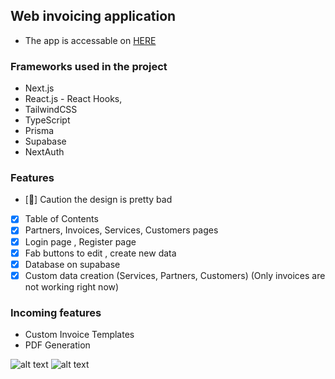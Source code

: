 
## Web invoicing application

- The app is accessable on [HERE](web-invoicer.vercel.app/)
### Frameworks used in the project
- Next.js
- React.js - React Hooks,
- TailwindCSS
- TypeScript
- Prisma
- Supabase
- NextAuth

### Features
- [🤣] Caution the design is pretty bad
- [x] Table of Contents
- [x] Partners, Invoices, Services, Customers pages
- [x] Login page , Register page
- [x] Fab buttons to edit , create new data
- [x] Database on supabase
- [x] Custom data creation (Services, Partners, Customers) (Only invoices are not working right now)
### Incoming features

- Custom Invoice Templates
- PDF Generation

![alt text](https://i.imgur.com/gt0qXYT.png)
![alt text](https://i.imgur.com/SikF6qu.png)

<!-- First, run the development server:

```bash
npm run dev
# or
yarn dev
# or
pnpm dev
``` -->

<!-- Open [http://localhost:3000](http://localhost:3000) and your browser will display the app -->
